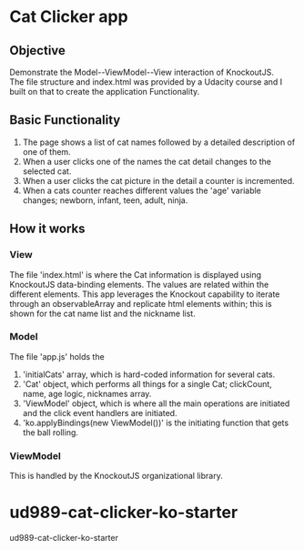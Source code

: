 # Cat Clicker app
## Objective
Demonstrate the Model--ViewModel--View interaction of KnockoutJS.  
The file structure and index.html was provided by a Udacity course and I built on that to create the application Functionality.

## Basic Functionality
1. The page shows a list of cat names followed by a detailed description of one of them.  
2. When a user clicks one of the names the cat detail changes to the selected cat.  
3. When a user clicks the cat picture in the detail a counter is incremented.  
4. When a cats counter reaches different values the 'age' variable changes; newborn, infant, teen, adult, ninja.  

## How it works
### View
The file 'index.html' is where the Cat information is displayed using KnockoutJS data-binding elements.  The values are related within the different elements.  This app leverages the Knockout capability to iterate through an observableArray and replicate html elements within; this is shown for the cat name list and the nickname list.

### Model
The file 'app.js' holds the
1. 'initialCats' array, which is hard-coded information for several cats.
2. 'Cat' object, which performs all things for a single Cat; clickCount, name, age logic, nicknames array.  
3. 'ViewModel' object, which is where all the main operations are initiated and the click event handlers are initiated.
4. 'ko.applyBindings(new ViewModel())' is the initiating function that gets the ball rolling.

### ViewModel
This is handled by the KnockoutJS organizational library.

ud989-cat-clicker-ko-starter
============================

ud989-cat-clicker-ko-starter
